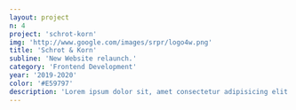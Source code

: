 ```yaml
---
layout: project
n: 4
project: 'schrot-korn'
img: 'http://www.google.com/images/srpr/logo4w.png'
title: 'Schrot & Korn'
subline: 'New Website relaunch.'
category: 'Frontend Development'
year: '2019-2020'
color: '#E59797'
description: 'Lorem ipsum dolor sit, amet consectetur adipisicing elit. Fugiat a quibusdam eligendi id fuga non labore laboriosam tenetur repellat accusantium doloribus harum accusamus aperiam, eum reprehenderit, magni itaque incidunt odio! Lorem ipsum dolor sit, amet consectetur adipisicing elit. Fugiat a quibusdam eligendi id fuga non labore laboriosam tenetur repellat accusantium doloribus harum accusamus aperiam, eum reprehenderit, magni itaque incidunt odio!'
---
```

